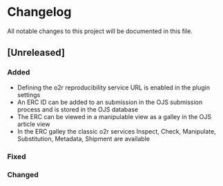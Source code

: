 # Changelog

All notable changes to this project will be documented in this file.

## [Unreleased]

### Added 
- Defining the o2r reproducibility service URL is enabled in the plugin settings 
- An ERC ID can be added to an submission in the OJS submission process and is stored in the OJS database
- The ERC can be viewed in a manipulable view as a galley in the OJS article view 
- In the ERC galley the classic o2r services Inspect, Check, Manipulate, Substitution, Metadata, Shipment are available 

### Fixed

### Changed 

